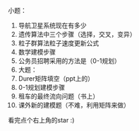    小题：
1. 导航卫星系统现在有多少
2. 遗传算法中三个步骤（选择，交叉，变异）
3. 粒子群算法粒子速度更新公式
4. 数学建模步骤
6. 公务员招聘采用的方法是（0-1规划）
7. 大题：
8. Durer矩阵填空（ppt上的）
9. 0-1规划建模步骤
10. 租车的最终流向问题（书上）
11. 课外新的建模题（不难，利用矩阵来做）

看完点个右上角的star :)
